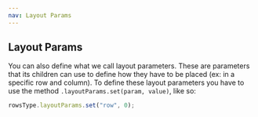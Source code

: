 ```yaml
---
nav: Layout Params
---
```


## Layout Params

You can also define what we call layout parameters. These are parameters that its children can use to define how they have to be placed (ex: in a specific row and column). To define these layout parameters you have to use the method `.layoutParams.set(param, value)`, like so:

```javascript
rowsType.layoutParams.set("row", 0);
```
